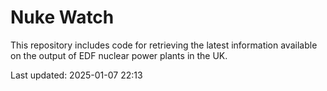 # Nuke Watch

This repository includes code for retrieving the latest information available on the output of EDF nuclear power plants in the UK.

Last updated: 2025-01-07 22:13
